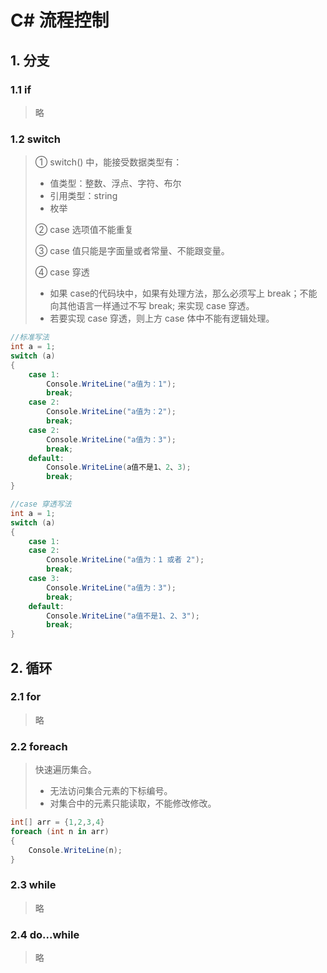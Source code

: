 # C# 流程控制

## 1. 分支

###  1.1 if 

> 略

### 1.2 switch

> ① switch() 中，能接受数据类型有：
>
> * 值类型：整数、浮点、字符、布尔
> * 引用类型：string
> * 枚举
>
> ② case 选项值不能重复
>
> ③ case 值只能是字面量或者常量、不能跟变量。
>
> ④ case 穿透
>
> * 如果 case的代码块中，如果有处理方法，那么必须写上 break；不能向其他语言一样通过不写 break; 来实现 case 穿透。
> * 若要实现 case 穿透，则上方 case 体中不能有逻辑处理。

````C#
//标准写法
int a = 1;
switch (a)
{
    case 1:
        Console.WriteLine("a值为：1");
        break;
    case 2:
        Console.WriteLine("a值为：2");
        break;
    case 2:
        Console.WriteLine("a值为：3");
        break;
    default:
        Console.WriteLine(a值不是1、2、3);
        break;    
}
````

```C#
//case 穿透写法
int a = 1;
switch (a)
{
    case 1:
    case 2:
        Console.WriteLine("a值为：1 或者 2");
        break;
    case 3:
        Console.WriteLine("a值为：3");
        break;
    default:
        Console.WriteLine("a值不是1、2、3");
        break;    
}
```

## 2. 循环

### 2.1 for

> 略

### 2.2 foreach

> 快速遍历集合。
>
> * 无法访问集合元素的下标编号。
> * 对集合中的元素只能读取，不能修改修改。

````C#
int[] arr = {1,2,3,4}
foreach (int n in arr)
{
    Console.WriteLine(n);
}
````

### 2.3 while

> 略

### 2.4 do...while

> 略
